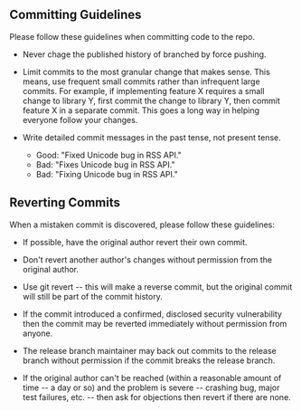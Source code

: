 ## Committing Guidelines

Please follow these guidelines when committing code to the repo.

* Never chage the published history of branched by force pushing.

* Limit commits to the most granular change that makes sense. This means, use frequent small commits rather than infrequent large commits. For example, if implementing feature X requires a small change to library Y, first commit the change to library Y, then commit feature X in a separate commit. This goes a long way in helping everyone follow your changes.
  
* Write detailed commit messages in the past tense, not present tense.

  * Good: "Fixed Unicode bug in RSS API."
  * Bad: "Fixes Unicode bug in RSS API."
  * Bad: "Fixing Unicode bug in RSS API."
  
## Reverting Commits

When a mistaken commit is discovered, please follow these guidelines:

* If possible, have the original author revert their own commit.

* Don't revert another author's changes without permission from the original author.

* Use git revert -- this will make a reverse commit, but the original commit will still be part of the commit history.

* If the commit introduced a confirmed, disclosed security vulnerability then the commit may be reverted immediately without permission from anyone.

* The release branch maintainer may back out commits to the release branch without permission if the commit breaks the release branch.

* If the original author can't be reached (within a reasonable amount of time -- a day or so) and the problem is severe -- crashing bug, major test failures, etc. -- then ask for objections then revert if there are none.